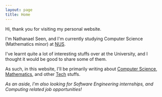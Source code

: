 ```yaml
---
layout: page
title: Home
---
```


Hi, thank you for visiting my personal website.

I'm Nathanael Seen, and I'm currently studying Computer Science (Mathematics minor) at [NUS](http://www.nus.edu.sg/).

I've learnt quite a lot of interesting stuffs over at the University, and I thought it would be good to share some of
them.

As such, in this website, I'll be primarily writing about [Computer Science](/compsci), [Mathematics](/math), and other
[Tech](/tech) stuffs.

_As an aside, I'm also looking for Software Engineering internships, and Computing related job opportunities!_
